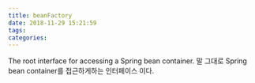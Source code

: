 ```yaml
---
title: beanFactory
date: 2018-11-29 15:21:59
tags:
categories:
---
```




The root interface for accessing a Spring bean container.  말 그대로 Spring bean container를 접근하게하는 인터페이스 이다.